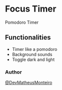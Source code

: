 # Focus Timer

Pomodoro Timer

## Functionalities

- Timer like a pomodoro
- Background sounds
- Toggle dark and light

### Author

[@DevMatheusMonteiro](https://github.com/DevMatheusMonteiro)
